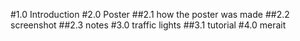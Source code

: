 #1.0 Introduction
#2.0 Poster
##2.1 how the poster was made
##2.2 screenshot
##2.3 notes
#3.0 traffic lights
##3.1 tutorial
#4.0 merait
